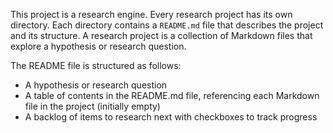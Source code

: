 This project is a research engine. Every research project has its own directory.
Each directory contains a `README.md` file that describes the project and its structure.
A research project is a collection of Markdown files that explore a hypothesis or research question.

The README file is structured as follows:
- A hypothesis or research question
- A table of contents in the README.md file, referencing each Markdown file in the project (initially empty)
- A backlog of items to research next with checkboxes to track progress